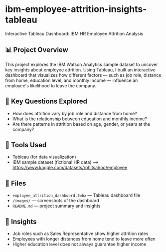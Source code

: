 # ibm-employee-attrition-insights-tableau
Interactive Tableau Dashboard: IBM HR Employee Attrition Analysis

## 📊 Project Overview

This project explores the IBM Watson Analytics sample dataset to uncover key insights about employee attrition. 
Using Tableau, I built an interactive dashboard that visualizes how different factors — such as job role, distance from home, education level, and monthly income — influence an employee's likelihood to leave the company.

## 🧠 Key Questions Explored
- How does attrition vary by job role and distance from home?
- What is the relationship between education and monthly income?
- Are there patterns in attrition based on age, gender, or years at the company?

## 🔧 Tools Used
- Tableau (for data visualization)
- IBM sample dataset (fictional HR data) --> https://www.kaggle.com/datasets/rohitsahoo/employee

## 📁 Files
- `employee_attrition_dashboard.twbx` — Tableau dashboard file
- `/images/` — screenshots of the dashboard
- `README.md` — project summary and insights

## 📌 Insights
- Job roles such as Sales Representative show higher attrition rates
- Employees with longer distances from home tend to leave more often
- Higher education level does not always guarantee higher income
